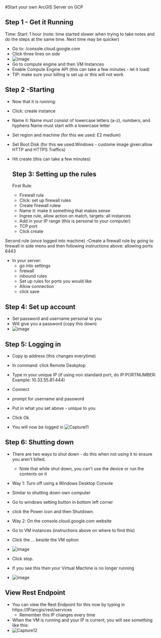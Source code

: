 #Start your own ArcGIS Server on GCP

## Step 1 - Get it Running
Time: Start: 1 hour (note: time started slower when trying to take notes and do the steps at the same time. Next time may be quicker)

- Go to: /console.cloud.google.com
- Click three lines on side
- ![image](https://github.com/kaylaoneill/geom99/assets/146447016/7aca9287-311e-4389-af17-a6f723f9f2ca)
- Go to compute engine and then VM Instances 
- Enable Compute Engine API (this can take a few minutes - let it load)
- TIP: make sure your billing is set up or this will not work

## Step 2 -Starting 
- Now that it is running:
- Click: create instance
- Name it: Name must consist of lowercase letters (a-z), numbers, and hyphens Name must start with a lowercase letter
- Set region and machine (for this we used: E2 medium)
- Set Boot Disk (for this we used:Windows - custome image given:allow HTTP and HTTPS Traffics)
- Hit create (this can take a few minutes)

  ## Step 3: Setting up the rules
  First Rule:
  - Firewall rule
  - Click: set up firewall rules
  - Create firewall rulew
  - Name it: make it something that makes sense
  - Ingree rule, allow action on match, targets: all instances
  - Add in your IP range (this is personal to your computer)
  - TCP port
  - Click create

 Second rule (once logged into machine)
  -Create a firewall rule by going to firewall in side menu and then following instructions above: allowing ports 6443 
  - In your server:
      - go into settings
      - firewall
      - inbound rules
      - Set up rules for ports you would like
      - Allow connection
      - click save 

## Step 4: Set up account
- Set password and username personal to you
- Will give you a password (copy this down)
- ![image](https://github.com/kaylaoneill/geom99/assets/146447016/65277e5f-4a18-4834-a9cd-c1b3e27f911b)

##  Step 5: Logging in
- Copy ip address (this changes everytime)
- In command: click Remote Deskptop
- Type in your unique IP (if using non standard port, do IP:PORTNUMBER: Example: 10.33.55.81:444)
- Connect
- prompt for username and password
- Put in what you set above - unique to you 
- Click Ok

- You will now be logged in
![Capture11](https://github.com/kaylaoneill/geom99/assets/146447016/069a91d0-eef8-4abe-b77d-975135c90a6a)

## Step 6: Shutting down
- There are two ways to shut down - do this when not using it to ensure you aren't billed.
  - Note that while shut down, you can't use the device or run the contents on it
 
- Way 1: Turn off using a Windows Desktop Console
- Similar to shutting down own computer
- Go to windows setting button in bottom left corner
- click the Power icon and then Shutdown.

- Way 2: On the console.cloud.google.com website
- Go to VM instances (instructions above on where to find this)
- Click the ... beside the VM option
- ![image](https://github.com/kaylaoneill/geom99/assets/146447016/acf82cd4-3a85-47af-a531-477e9fee01bf)
- Click stop.

- If you see this then your Virtual Machine is no longer running 
- ![image](https://github.com/kaylaoneill/geom99/assets/146447016/003b4114-37c3-419c-9dd2-257ef29bcaf7)

## View Rest Endpoint
- You can view the Rest Endpoint for this now by typing in https://IP/arcgis/rest/services
  - Remember this IP changes every time
- When the VM is running and your IP is current, you will see something like this:
- ![Capture12](https://github.com/kaylaoneill/geom99/assets/146447016/0b08a1c1-f3b5-486f-b940-c81290c11695)

